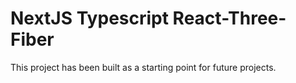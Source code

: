 # NextJS Typescript React-Three-Fiber

This project has been built as a starting point for future projects.
